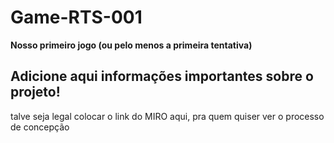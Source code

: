 # Game-RTS-001

**Nosso primeiro  jogo (ou pelo menos a primeira tentativa)**

## Adicione aqui informações importantes sobre o projeto!
talve seja legal colocar o link do MIRO aqui, pra quem quiser ver o processo de concepção
